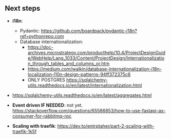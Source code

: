 ## Next steps

* **i18n**:
  * Pydantic: https://github.com/boardpack/pydantic-i18n?ref=pythonrepo.com
  * Database internationalization: 
    * https://doc-archives.microstrategy.com/producthelp/10.4/ProjectDesignGuide/WebHelp/Lang_1033/Content/ProjectDesign/Internationalization_through_tables_and_columns_or.htm
    * https://medium.com/walkin/database-internationalization-i18n-localization-l10n-design-patterns-94ff372375c6
    * ONLY POSTGRES https://sqlalchemy-utils.readthedocs.io/en/latest/internationalization.html

* https://sqlalchemy-utils.readthedocs.io/en/latest/aggregates.html

* **Event driven IF NEEDED**: not yet. https://stackoverflow.com/questions/65586853/how-to-use-fastapi-as-consumer-for-rabbitmq-rpc

* **Scaling with traefik**: https://dev.to/entrptaher/part-2-scaling-with-traefik-1k5f